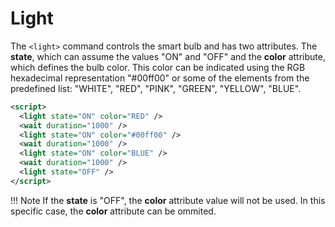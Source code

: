 # Light

The `<light>` command controls the smart bulb and has two attributes. The **state**, which can assume the values "ON" and "OFF" and the **color** attribute, which defines the bulb color. This color can be indicated using the RGB hexadecimal representation "#00ff00" or some of the elements from the predefined list: "WHITE", "RED", "PINK", "GREEN", "YELLOW", "BLUE".

```xml title="light_example.xml" linenums="0"
<script>
  <light state="ON" color="RED" />
  <wait duration="1000" />
  <light state="ON" color="#00ff00" />
  <wait duration="1000" />
  <light state="ON" color="BLUE" />
  <wait duration="1000" />
  <light state="OFF" />
</script>
```

!!! Note
    If the **state** is "OFF", the **color** attribute value will not be used. In this specific case, the **color** attribute can be ommited.